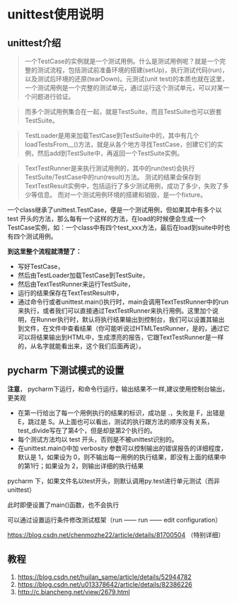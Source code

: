 # unittest使用说明

## unittest介绍  
> 一个TestCase的实例就是一个测试用例。什么是测试用例呢？就是一个完整的测试流程，包括测试前准备环境的搭建(setUp)，执行测试代码(run)，以及测试后环境的还原(tearDown)。元测试(unit test)的本质也就在这里，一个测试用例是一个完整的测试单元，通过运行这个测试单元，可以对某一个问题进行验证。

> 而多个测试用例集合在一起，就是TestSuite，而且TestSuite也可以嵌套TestSuite。

> TestLoader是用来加载TestCase到TestSuite中的，其中有几个loadTestsFrom__()方法，就是从各个地方寻找TestCase，创建它们的实例，然后add到TestSuite中，再返回一个TestSuite实例。
  
> TextTestRunner是来执行测试用例的，其中的run(test)会执行TestSuite/TestCase中的run(result)方法。 
  测试的结果会保存到TextTestResult实例中，包括运行了多少测试用例，成功了多少，失败了多少等信息。
  而对一个测试用例环境的搭建和销毁，是一个fixture。
  


一个class继承了unittest.TestCase，便是一个测试用例，但如果其中有多个以 test 开头的方法，那么每有一个这样的方法，在load的时候便会生成一个TestCase实例，如：一个class中有四个test_xxx方法，最后在load到suite中时也有四个测试用例。


**到这里整个流程就清楚了：**

- 写好TestCase，
- 然后由TestLoader加载TestCase到TestSuite，
- 然后由TextTestRunner来运行TestSuite，
- 运行的结果保存在TextTestResult中，
- 通过命令行或者unittest.main()执行时，main会调用TextTestRunner中的run来执行，或者我们可以直接通过TextTestRunner来执行用例。这里加个说明，在Runner执行时，默认将执行结果输出到控制台，我们可以设置其输出到文件，在文件中查看结果（你可能听说过HTMLTestRunner，是的，通过它可以将结果输出到HTML中，生成漂亮的报告，它跟TextTestRunner是一样的，从名字就能看出来，这个我们后面再说）。



## pycharm 下测试模式的设置

**注意**， pycharm下运行，和命令行运行，输出结果不一样,建议使用控制台输出，更美观
- 在第一行给出了每一个用例执行的结果的标识，成功是 .，失败是 F，出错是 E，跳过是 S。从上面也可以看出，测试的执行跟方法的顺序没有关系，test_divide写在了第4个，但是却是第2个执行的。
- 每个测试方法均以 test 开头，否则是不被unittest识别的。
- 在unittest.main()中加 verbosity 参数可以控制输出的错误报告的详细程度，默认是 1，如果设为 0，则不输出每一用例的执行结果，即没有上面的结果中的第1行；如果设为 2，则输出详细的执行结果


pycharm 下，如果文件名以test开头，则默认调用py.test进行单元测试（而非unittest）

此时即便设置了main()函数，也不会执行

可以通过设置运行条件修改测试框架（run —— run —— edit configuration）

https://blog.csdn.net/chenmozhe22/article/details/81700504 （特别详细）


## 教程
1. https://blog.csdn.net/huilan_same/article/details/52944782
2. https://blog.csdn.net/u013378642/article/details/82386226
3. http://c.biancheng.net/view/2679.html
